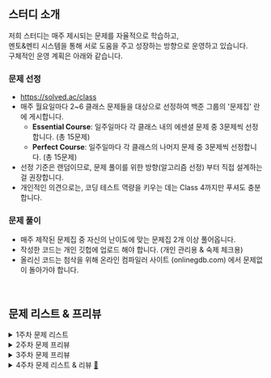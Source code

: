 ## 스터디 소개

저희 스터디는 매주 제시되는 문제를 자율적으로 학습하고,  
멘토&멘티 시스템을 통해 서로 도움을 주고 성장하는 방향으로 운영하고 있습니다.  
구체적인 운영 계획은 아래와 같습니다.

### 문제 선정
- https://solved.ac/class
- 매주 월요일마다 2~6 클래스 문제들을 대상으로 선정하여 백준 그룹의 '문제집' 란에 게시합니다.
  - **Essential Course**: 일주일마다 각 클래스 내의 에센셜 문제 중 3문제씩 선정합니다. (총 15문제)
  - **Perfect Course**: 일주일마다 각 클래스의 나머지 문제 중 3문제씩 선정합니다. (총 15문제)
- 선정 기준은 랜덤이므로, 문제 풀이를 위한 방향(알고리즘 선정) 부터 직접 설계하는걸 권장합니다.
- 개인적인 의견으로는, 코딩 테스트 역량을 키우는 데는 Class 4까지만 푸셔도 충분합니다.

### 문제 풀이
- 매주 제작된 문제집 중 자신의 난이도에 맞는 문제집 2개 이상 풀어옵니다.
- 작성한 코드는 개인 깃헙에 업로드 해야 합니다. (개인 관리용 & 숙제 체크용)
- 올리신 코드는 첨삭을 위해 온라인 컴파일러 사이트 (onlinegdb.com) 에서 문제없이 돌아가야 합니다.
<br>

## 문제 리스트 & 프리뷰
<details>
<summary> 1주차 문제 리스트 </summary>
<div markdown="1">

|분류|번호|제목|링크|
|--|--|--|--|
|<img src="class/c2.svg">|1546|평균|<a href="https://www.acmicpc.net/problem/1546"> 🔗 </a>
|<img src="class/c2.svg">|11866|요세푸스 문제 0|<a href="https://www.acmicpc.net/problem/11866"> 🔗 </a>
|<img src="class/c2.svg">|2798|블랙잭|<a href="https://www.acmicpc.net/problem/2798"> 🔗 </a>
|<img src="class/c3.svg">|1620|나는야 포켓몬 마스터 이다솜|<a href="https://www.acmicpc.net/problem/1620"> 🔗 </a>
|<img src="class/c3.svg">|1927|최소 힙|<a href="https://www.acmicpc.net/problem/1927"> 🔗 </a>
|<img src="class/c3.svg">|2606|바이러스|<a href="https://www.acmicpc.net/problem/2606"> 🔗 </a>
|<img src="class/c4.svg">|1629|곱셈|<a href="https://www.acmicpc.net/problem/1629"> 🔗 </a>
|<img src="class/c4.svg">|11660|구간 합 구하기 5|<a href="https://www.acmicpc.net/problem/11660"> 🔗 </a>
|<img src="class/c4.svg">|12865|평범한 배낭|<a href="https://www.acmicpc.net/problem/12865"> 🔗 </a>
|<img src="class/c5.svg">|1463|가장 긴 증가하는 부분 수열 2|<a href="https://www.acmicpc.net/problem/1463"> 🔗 </a>
|<img src="class/c5.svg">|1074|팰린드롬?|<a href="https://www.acmicpc.net/problem/1074"> 🔗 </a>
|<img src="class/c5.svg">|9095|부분합|<a href="https://www.acmicpc.net/problem/9095"> 🔗 </a>
|<img src="class/c6.svg">|11438|LCA 2|<a href="https://www.acmicpc.net/problem/11438"> 🔗 </a>
|<img src="class/c6.svg">|13334|철로|<a href="https://www.acmicpc.net/problem/13334"> 🔗 </a>
|<img src="class/c6.svg">|5719|거의 최단 경로|<a href="https://www.acmicpc.net/problem/5719"> 🔗 </a>

</div>
</details>

<details>
<summary> 2주차 문제 프리뷰 </summary>
<div markdown="1">

## CLASS2
[1018 체스판 다시 칠하기](https://www.acmicpc.net/problem/1018)
* N,M의 제한이 50인 문제로, 최적화를 할 필요가 없는 문제입니다.
* 최적화를 요하는 문제로 아래 문제가 있습니다. (골드5)
  * [25682 체스판 다시 칠하기 2](https://www.acmicpc.net/problem/25682)

[1259 팰린드롬수](https://www.acmicpc.net/problem/1259)
* '팰린드롬'이라는 성질은 앞으로 알고리즘 문제에서 빈번하게 등장할 예정입니다.
* 팰린드롬과 관련된 아래 문제를 추천드립니다.
  * [1213 팰린드롬 만들기](https://www.acmicpc.net/problem/1213)

[2164 카드2](https://www.acmicpc.net/problem/2164)
* 이 문제도 최적화를 할 필요는 없습니다.
* 그러나, O(logN)으로 풀 수 있는 문제라는 걸 감안하면 최적화를 해보는 게 바람직해 보입니다.
  * Input이 '1044483647'일 때, Output이 '1015225470'가 나오는 코드를 작성해보세요 (비슷한 문제를 못찾음 ㅠ)


## CLASS3
[1463 1로 만들기](https://www.acmicpc.net/problem/1463)
* 접근 방법이 대개 비슷할 수 밖에 없는 문제입니다.
* 이미 정형화된 문제가 다양한 바리에이션이 있으며, 아래와 같은 문제들을 소개드립니다.
  * [12852 1로 만들기 2 (실버1)](https://www.acmicpc.net/problem/12852)
  * [27440 1로 만들기 3 (골드4)](https://www.acmicpc.net/problem/27440)

[1074 Z](https://www.acmicpc.net/problem/1074)
* 이 문제도 접근 방법이 거의 비슷할거라 생각합니다.
* 아래 문제도 함께 풀어보며 비슷하게 접근했는지 한 번 생각해보면 좋을 듯 합니다.
  * [10993 별 찍기 - 18 (골드4)](https://www.acmicpc.net/problem/10993)

[9095 1, 2, 3 더하기](https://www.acmicpc.net/problem/9095)
* 마찬가지로 바리에이션이 많은 문제입니다. (다 풀면 천재)
  * [2156 포도주 시식 (실버1)](https://www.acmicpc.net/problem/2156)
  * [12101 1, 2, 3 더하기 2](https://www.acmicpc.net/problem/12101)
  * [15988 1, 2, 3 더하기 3](https://www.acmicpc.net/problem/15988)
  * [15989 1, 2, 3 더하기 4](https://www.acmicpc.net/problem/15989)
  * [15990 1, 2, 3 더하기 5](https://www.acmicpc.net/problem/15990)
  * [15991 1, 2, 3 더하기 6](https://www.acmicpc.net/problem/15991)
  * [15992 1, 2, 3 더하기 7](https://www.acmicpc.net/problem/15992)
  * [15993 1, 2, 3 더하기 8](https://www.acmicpc.net/problem/15993)
  * [16195 1, 2, 3 더하기 9](https://www.acmicpc.net/problem/16195)

## CLASS4
[1238 파티](https://www.acmicpc.net/problem/1238)
* 그래프의 특정 이론을 응용하는 문제입니다.
* 이 문제를 쉽게 풀었거나, 다른 응용 문제가 궁금하다면 다음과 같은 문제가 있습니다.
  * [13911 집 구하기 (골드2)](https://www.acmicpc.net/problem/13911)
  * [16118 달빛 여우 (골드1, 어려움)](https://www.acmicpc.net/problem/16118)

[2206 벽 부수고 이동하기](https://www.acmicpc.net/problem/2206)
* 기초적인 4방향 탐색 문제에서, 특정 조건이 추가되면서 까다로워진 케이스입니다.
* 시리즈가 있으며, 난이도는 대체로 비슷합니다. (견우와 직녀는 조금 어려워요)
  * [14442 벽 부수고 이동하기 2](https://www.acmicpc.net/problem/14442)
  * [16933 벽 부수고 이동하기 3](https://www.acmicpc.net/problem/16933)
  * [16946 벽 부수고 이동하기 4](https://www.acmicpc.net/problem/16946)
  * [16137 견우와 직녀 (골드2)](https://www.acmicpc.net/problem/16137)

[1991 트리 순회](https://www.acmicpc.net/problem/1991)
* 트리의 전위 순회, 중위 순회, 후위 순회와 관련된 학습적인 문제입니다.
* 아마 나중에 Class5에서 더 깊게 다룰 예정이므로, 여기서는 맛만 보고 넘어갑시다

## CLASS5
[1197 최소 스패닝 트리](https://www.acmicpc.net/problem/1197)
* 선행 지식이 필요한 문제로써, 1시간 내외로 고민해보고 이론을 학습하시는 걸 추천드립니다.
* 생각해보니 제목이 MST네요 최소 스패닝 트리(이하 MST) 만드는 테크닉을 알아야 합니다.
* MST 문제는 대체로 MST 문제라는걸 스포 당하는 순간 쉬워집니다. 그래서 함부로 문제 추천은 못하겠습니다.
* 그래도 아래 기본 문제는 추천해봄직 하다고 생각했습니다.
  * [13418 학교 탐방하기 (골드3)](https://www.acmicpc.net/problem/13418)

[13460 구슬 탈출 2](https://www.acmicpc.net/problem/13460)
* 구슬탈출은 꽤 어려운 시뮬레이션 문제 중 하나로, 특히 코드 최적화가 굉장히 까다롭습니다.
* 시리즈 문제의 요구사항이 대부분 같으므로, 구슬 탈출 3, 4 부터 풀고 나머지를 제출하시면 나머지도 무난히 풀립니다.
  * [13459 구슬 탈출 1](https://www.acmicpc.net/problem/13459)
  * [15644 구슬 탈출 3](https://www.acmicpc.net/problem/15644)
  * [15653 구슬 탈출 4](https://www.acmicpc.net/problem/15653)
* 조금 쉬운 구현 문제로는 아래 문제를 추천합니다.
  * [11559 Puyo Puyo](https://www.acmicpc.net/problem/11559)

[2252 줄 세우기](https://www.acmicpc.net/problem/2252)
* 최소 스패닝 트리처럼, 그래프에서 꽤 유용한 이론 중 하나를 사용하는 문제입니다.
* 마찬가지로 1시간 내외로 고민해보고 이론을 학습하시는 걸 추천드립니다.
* 응용문제가 다른 복합적인 알고리즘과 함께 제시되는 경우가 많으므로 그냥 이론만 배우는걸 추천드립니다.

## CLASS6
[19585 전설](https://www.acmicpc.net/problem/19585)
* 응용 문제야 많지만... 제가 이 난이도 이상으로 이 알고리즘 응용 문제를 아직 못풀어봤습니다.
* JAVA 기준으로 시간 관리가 굉장히 빡빡합니다.

[2533 사회망 서비스(SNS)](https://www.acmicpc.net/problem/19585)
* 비슷한 유형으로 아래 문제가 있습니다.
  * [1135 뉴스 전하기](https://www.acmicpc.net/problem/1135)

[11280 2-SAT - 3](https://www.acmicpc.net/problem/11280)
* 이 문제의 하위 개념까지 배우고 왔다면 사실 저희 스터디에서 배울 게 딱히 없긴 해요
* 하위 개념 문제로 유명한 문제를 하나 소개해드리겠습니다. (아래꺼부터 풀고 와야 함)
  * [2150 Strongly Connected Component](https://www.acmicpc.net/problem/2150)
  * [12880 그래프 차이 최소](https://www.acmicpc.net/problem/12880)

</div>
</details>


<details>
<summary> 3주차 문제 프리뷰 </summary>
<div markdown="1">

## CLASS2
[10814 나이순 정렬](https://www.acmicpc.net/problem/10814)
* 클래식한 정렬 문제입니다. 정렬 방법을 '잘' 구현하는 건 앞으로도 도움이 되니 확실하게 익혀두시기 바랍니다.
  * [11651 좌표 정렬하기 2](https://www.acmicpc.net/problem/11651)
  * [5648 역원소 정렬](https://www.acmicpc.net/problem/5648)

[10845 큐](https://www.acmicpc.net/problem/10845)
* 더러운 구현 문제지만 한번쯤은 이런걸 해둘 필요가 있습니다.
* 명령이 들어오고 처리하는 문제에서, 각 명령을 함수화 시키는 연습을 해두면 좋습니다. 가령 아래처럼...
```
while(N--){
    cin >> s;
    if(s == "push") _push();
    if(s == "pop") _pop();
    if(s == "size") _size();
    if(s == "empty") _empty();
    if(s == "front") _front();
    if(s == "back") _back();
}
```

[11050 이항 계수 1](https://www.acmicpc.net/problem/11050)
* 아직 최적화가 필요없는 이항 계수 문제입니다.
* 이항 계수와 관련하여 최적화를 요구하는 문제가 굉장히 많으며, 그 난이도도 다양합니다.
* 여기서는 실버, 골드 수준 문제만 소개하겠습니다.
  * [11051 이항 계수 2](https://www.acmicpc.net/problem/11051)
  * [15824 너 봄에는 캡사이신이 맛있단다](https://www.acmicpc.net/problem/15824)
  * [11401 이항 계수 3](https://www.acmicpc.net/problem/11401)

## CLASS3
[1003 피보나치 함수](https://www.acmicpc.net/problem/1003)
* 피보나치도 알고리즘에서 굉장히 많이 응용되는 수열 중 하나입니다
* 비슷한 문제들을 모두 모아봤습니다 (골드 문제는 응용 & 최적화가 필요합니다)
  * [10826 피보나치 수 4](https://www.acmicpc.net/problem/10826)
  * [1788 피보나치 수의 확장](https://www.acmicpc.net/problem/1788)
  * [15624 피보나치 수 7](https://www.acmicpc.net/problem/15624)
  * [14495 피보나치 비스무리한 수열](https://www.acmicpc.net/problem/15624)
  * [17175 피보나치는 지겨웡~](https://www.acmicpc.net/problem/15624)
  * [9009 피보나치](https://www.acmicpc.net/problem/9009)
  * [11442 홀수번째 피보나치 수의 합 (골드)](https://www.acmicpc.net/problem/11442)
  * [11443 짝수번째 피보나치 수의 합 (골드)](https://www.acmicpc.net/problem/11443)
  * [11444 피보나치 수 6 (골드)](https://www.acmicpc.net/problem/11444)

[11723 집합](https://www.acmicpc.net/problem/11723)
* 딱히 적을 말이 없네요 귀찮은 구현 문제입니다.

[2630 색종이 만들기](https://www.acmicpc.net/problem/2630)
* 좋은 문제이고, 이런 유형이 코테에 종종 나옵니다. 아래 문제들도 적극 추천드립니다.
  * [17829 222-풀링](https://www.acmicpc.net/problem/17829)
  * [9097 Quad Trees](https://www.acmicpc.net/problem/9097)


## CLASS4
[1753 최단경로](https://www.acmicpc.net/problem/1753)
* 저번주 파티(1238) 문제를 풀었다면 아마 쉽게 풀었으리라 생각합니다.
* 그러므로 저번주 문제를 그대로 추천드리며, 혹시라도 다 푸신 분을 위해 문제 하나 추가하겠습니다.
  * [5529 저택](https://www.acmicpc.net/problem/5529)

[15650 N과 M(2)](https://www.acmicpc.net/problem/15650)
* 수업에서 다뤘던 문제입니다. 복습 느낌으로 아래 문제들을 풀어보세요 (다풀면 백트래킹 마스터)
  * [15649 N과 M(1)](https://www.acmicpc.net/problem/15649)
  * [15651 N과 M(3)](https://www.acmicpc.net/problem/15651)
  * [15652 N과 M(4)](https://www.acmicpc.net/problem/15652)
  * [15654 N과 M(5)](https://www.acmicpc.net/problem/15654)
  * [15655 N과 M(6)](https://www.acmicpc.net/problem/15655)
  * [15656 N과 M(7)](https://www.acmicpc.net/problem/15656)
  * [15657 N과 M(8)](https://www.acmicpc.net/problem/15657)
  * [15663 N과 M(9)](https://www.acmicpc.net/problem/15663)
  * [15664 N과 M(10)](https://www.acmicpc.net/problem/15664)
  * [15665 N과 M(11)](https://www.acmicpc.net/problem/15665)

[1918 후위 표기식](https://www.acmicpc.net/problem/1918)
* 이론으로만 배웠던 후위 표기식을 실습하는 문제입니다!
* 처음에 구현하기 정말정말 어려워요. 그래도 포기하지 말고 도전해보길 바래요


## CLASS5
[17387 선분 교차 2](https://www.acmicpc.net/problem/17387)
* 솔직히 코테에 큰 도움이 되는 문제는 아닙니다.
* 그래도 기하학 문제를 풀면 수학적 사고력이 많이 올라가니 시간이 남으면 도전해보세요
* 아래 문제는 기하학에서 주로 다루는 CCW를 소개하고 있습니다.
  * [11758 CCW](https://www.acmicpc.net/problem/11758)
  * [17386 선분 교차 1](https://www.acmicpc.net/problem/17386)
  * [12781 PIZZA ALBOLOC](https://www.acmicpc.net/problem/12781)

[12100 2048 (Easy)](https://www.acmicpc.net/problem/12100)
* 쉽지 않은 시뮬레이션 문제입니다. 구슬 탈출과 로직이 비슷해보이지만 저한테는 훨씬 더 까다로운 문제였습니다.
* Hard까지 도전...?
  * [12094 2048 (Hard)](https://www.acmicpc.net/problem/12094)

[14003 가장 긴 증가하는 부분 수열 5](https://www.acmicpc.net/problem/14003)
* 코테에서, 만약 LIS를 가장 어렵게 낸다면 이 정도 난이도가 될 듯 합니다
* 그러니까 이거 이해하고 적절히 잘 구현했다면, 앞으로 어떤 코테도 무난하게 풀 수 있을거에요
  * [3745 오름세](https://www.acmicpc.net/problem/3745)


## CLASS6
[1533 길의 개수](https://www.acmicpc.net/problem/1533)
* 단순히 구현하면 시간초과가 나기 때문에, Class 5 정도의 알고리즘을 적절히 잘 응용하는 문제입니다.
* 다시 말해서 Class 5를 풀고 오셨다면 이 문제도 충분히 푸실 수 있습니다.

[1789 찾기](https://www.acmicpc.net/problem/1786)
* 정말 유명한 kmp 알고리즘을 배우는 문제입니다.
* 1학기 수업 중에 배우는 걸로 아는데, 미리 배워두면 나중에 따라가기 훨씬 쉬워질 겁니다.
* kmp 문제들 대부분이 주제가 kmp라는 걸 아는 순간 쉬워지는 문제들이라서... 응용 문제 하나만 남겨두겠습니다.
  * [13506 카멜레온 부분 문자열](https://www.acmicpc.net/problem/13506)

[2042 구간 합 구하기](https://www.acmicpc.net/problem/2042)
* 어쩌면 Class 6 중에서 가장 쉬운 알고리즘을 배우는 문제입니다.
* 쿼리를 처리하는 이런 유형의 문제가 플래티넘 이상 문제의 10%는 차지하니, 구현 방법을 잘 숙지해둬야 나중에 응용 문제에서 헤매지 않을겁니다.
  * [14438 수열과 쿼리 17](https://www.acmicpc.net/problem/14438)
  * [11505 구간 곱 구하기](https://www.acmicpc.net/problem/11505)

</div>
</details>


<details>
<summary> 4주차 문제 리스트 & 리뷰 <a href="https://renecantata.notion.site/4-07811d69ab4d4a58bfd6f9292aeb812a?pvs=4"> 🔗 </a></summary>
<div markdown="1">

|분류|번호|제목|링크|
|--|--|--|--|
|<img src="class/c2.svg">|2609|최대공약수와 최소공배수|<a href="https://www.acmicpc.net/problem/2609"> 🔗 </a>
|<img src="class/c2.svg">|10866|덱|<a href="https://www.acmicpc.net/problem/10866"> 🔗 </a>
|<img src="class/c2.svg">|2751|수 정렬하기2|<a href="https://www.acmicpc.net/problem/2751"> 🔗 </a>
|<img src="class/c3.svg">|7576|토마토|<a href="https://www.acmicpc.net/problem/7576"> 🔗 </a>
|<img src="class/c3.svg">|18870|좌표 압축|<a href="https://www.acmicpc.net/problem/18870"> 🔗 </a>
|<img src="class/c3.svg">|1764|듣보잡|<a href="https://www.acmicpc.net/problem/1764"> 🔗 </a>
|<img src="class/c4.svg">|1932|정수 삼각형|<a href="https://www.acmicpc.net/problem/1932"> 🔗 </a>
|<img src="class/c4.svg">|15663|N과 M (9)|<a href="https://www.acmicpc.net/problem/15663"> 🔗 </a>
|<img src="class/c4.svg">|11725|트리의 부모 찾기|<a href="https://www.acmicpc.net/problem/11725"> 🔗 </a>
|<img src="class/c5.svg">|2166|다각형의 면적|<a href="https://www.acmicpc.net/problem/2166"> 🔗 </a>
|<img src="class/c5.svg">|1202|보석 도둑|<a href="https://www.acmicpc.net/problem/1202"> 🔗 </a>
|<img src="class/c5.svg">|1208|부분수열의 합 2|<a href="https://www.acmicpc.net/problem/1208"> 🔗 </a>
|<img src="class/c6.svg">|1725|히스토그램|<a href="https://www.acmicpc.net/problem/1725"> 🔗 </a>
|<img src="class/c6.svg">|16287|Parcel|<a href="https://www.acmicpc.net/problem/16287"> 🔗 </a>
|<img src="class/c6.svg">|2357|최솟값과 최댓값|<a href="https://www.acmicpc.net/problem/2357"> 🔗 </a>

</div>
</details>
